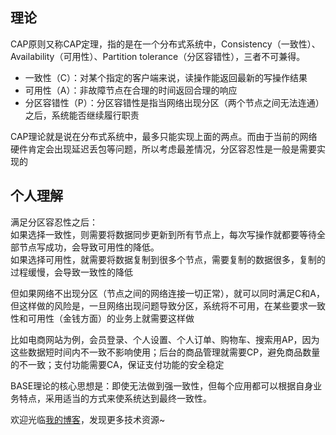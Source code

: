 ## 理论
CAP原则又称CAP定理，指的是在一个分布式系统中，Consistency（一致性）、 Availability（可用性）、Partition tolerance（分区容错性），三者不可兼得。

* 一致性（C）：对某个指定的客户端来说，读操作能返回最新的写操作结果
* 可用性（A）：非故障节点在合理的时间返回合理的响应
* 分区容错性（P）：分区容错性是指当网络出现分区（两个节点之间无法连通）之后，系统能否继续履行职责

CAP理论就是说在分布式系统中，最多只能实现上面的两点。而由于当前的网络硬件肯定会出现延迟丢包等问题，所以考虑最差情况，分区容忍性是一般是需要实现的

## 个人理解
满足分区容忍性之后：  
如果选择一致性，则需要将数据同步更新到所有节点上，每次写操作就都要等待全部节点写成功，会导致可用性的降低。  
如果选择可用性，就需要将数据复制到很多个节点，需要复制的数据很多，复制的过程缓慢，会导致一致性的降低

但如果网络不出现分区（节点之间的网络连接一切正常），就可以同时满足C和A，但这样做的风险是，一旦网络出现问题导致分区，系统将不可用，在某些要求一致性和可用性（金钱方面）的业务上就需要这样做

比如电商网站为例，会员登录、个人设置、个人订单、购物车、搜索用AP，因为这些数据短时间内不一致不影响使用；后台的商品管理就需要CP，避免商品数量的不一致；支付功能需要CA，保证支付功能的安全稳定

BASE理论的核心思想是：即使无法做到强一致性，但每个应用都可以根据自身业务特点，采用适当的方式来使系统达到最终一致性。

欢迎光临[我的博客](http://www.wangtianyi.top/?utm_source=github&utm_medium=github)，发现更多技术资源~
